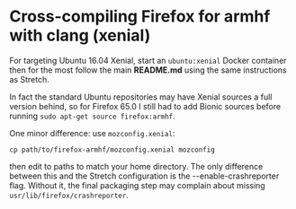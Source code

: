 # Cross-compiling Firefox for armhf with clang (xenial)

For targeting Ubuntu 16.04 Xenial, start an `ubuntu:xenial`
Docker container then for the most follow the main **README.md**
using the same instructions as Stretch.

In fact the standard Ubuntu repositories may have Xenial sources a
full version behind, so for Firefox 65.0 I still had to add Bionic
sources before running `sudo apt-get source firefox:armhf`.

One minor difference: use `mozconfig.xenial`:

    cp path/to/firefox-armhf/mozconfig.xenial mozconfig

then edit to paths to match your home directory. The only difference
between this and the Stretch configuration is the --enable-crashreporter
flag. Without it, the final packaging step may complain about missing
`usr/lib/firefox/crashreporter`.
